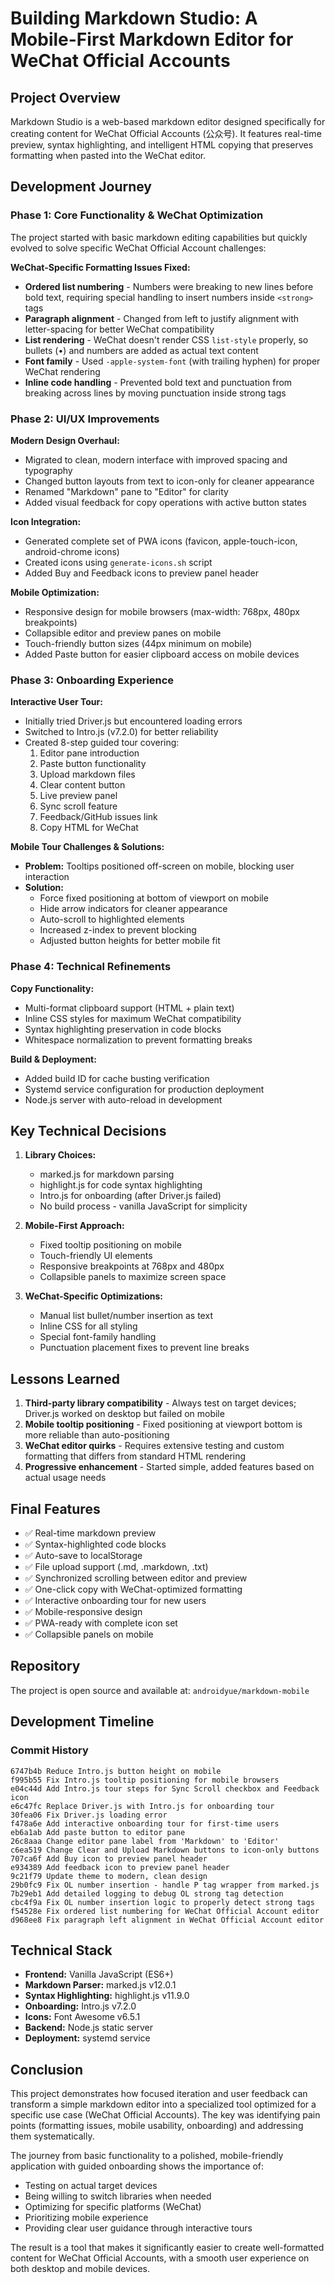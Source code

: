 # Building Markdown Studio: A Mobile-First Markdown Editor for WeChat Official Accounts

## Project Overview
Markdown Studio is a web-based markdown editor designed specifically for creating content for WeChat Official Accounts (公众号). It features real-time preview, syntax highlighting, and intelligent HTML copying that preserves formatting when pasted into the WeChat editor.

## Development Journey

### Phase 1: Core Functionality & WeChat Optimization
The project started with basic markdown editing capabilities but quickly evolved to solve specific WeChat Official Account challenges:

**WeChat-Specific Formatting Issues Fixed:**
- **Ordered list numbering** - Numbers were breaking to new lines before bold text, requiring special handling to insert numbers inside `<strong>` tags
- **Paragraph alignment** - Changed from left to justify alignment with letter-spacing for better WeChat compatibility
- **List rendering** - WeChat doesn't render CSS `list-style` properly, so bullets (•) and numbers are added as actual text content
- **Font family** - Used `-apple-system-font` (with trailing hyphen) for proper WeChat rendering
- **Inline code handling** - Prevented bold text and punctuation from breaking across lines by moving punctuation inside strong tags

### Phase 2: UI/UX Improvements
**Modern Design Overhaul:**
- Migrated to clean, modern interface with improved spacing and typography
- Changed button layouts from text to icon-only for cleaner appearance
- Renamed "Markdown" pane to "Editor" for clarity
- Added visual feedback for copy operations with active button states

**Icon Integration:**
- Generated complete set of PWA icons (favicon, apple-touch-icon, android-chrome icons)
- Created icons using `generate-icons.sh` script
- Added Buy and Feedback icons to preview panel header

**Mobile Optimization:**
- Responsive design for mobile browsers (max-width: 768px, 480px breakpoints)
- Collapsible editor and preview panes on mobile
- Touch-friendly button sizes (44px minimum on mobile)
- Added Paste button for easier clipboard access on mobile devices

### Phase 3: Onboarding Experience
**Interactive User Tour:**
- Initially tried Driver.js but encountered loading errors
- Switched to Intro.js (v7.2.0) for better reliability
- Created 8-step guided tour covering:
  1. Editor pane introduction
  2. Paste button functionality
  3. Upload markdown files
  4. Clear content button
  5. Live preview panel
  6. Sync scroll feature
  7. Feedback/GitHub issues link
  8. Copy HTML for WeChat

**Mobile Tour Challenges & Solutions:**
- **Problem:** Tooltips positioned off-screen on mobile, blocking user interaction
- **Solution:** 
  - Force fixed positioning at bottom of viewport on mobile
  - Hide arrow indicators for cleaner appearance
  - Auto-scroll to highlighted elements
  - Increased z-index to prevent blocking
  - Adjusted button heights for better mobile fit

### Phase 4: Technical Refinements

**Copy Functionality:**
- Multi-format clipboard support (HTML + plain text)
- Inline CSS styles for maximum WeChat compatibility
- Syntax highlighting preservation in code blocks
- Whitespace normalization to prevent formatting breaks

**Build & Deployment:**
- Added build ID for cache busting verification
- Systemd service configuration for production deployment
- Node.js server with auto-reload in development

## Key Technical Decisions

1. **Library Choices:**
   - marked.js for markdown parsing
   - highlight.js for code syntax highlighting
   - Intro.js for onboarding (after Driver.js failed)
   - No build process - vanilla JavaScript for simplicity

2. **Mobile-First Approach:**
   - Fixed tooltip positioning on mobile
   - Touch-friendly UI elements
   - Responsive breakpoints at 768px and 480px
   - Collapsible panels to maximize screen space

3. **WeChat-Specific Optimizations:**
   - Manual list bullet/number insertion as text
   - Inline CSS for all styling
   - Special font-family handling
   - Punctuation placement fixes to prevent line breaks

## Lessons Learned

1. **Third-party library compatibility** - Always test on target devices; Driver.js worked on desktop but failed on mobile
2. **Mobile tooltip positioning** - Fixed positioning at viewport bottom is more reliable than auto-positioning
3. **WeChat editor quirks** - Requires extensive testing and custom formatting that differs from standard HTML rendering
4. **Progressive enhancement** - Started simple, added features based on actual usage needs

## Final Features

- ✅ Real-time markdown preview
- ✅ Syntax-highlighted code blocks
- ✅ Auto-save to localStorage
- ✅ File upload support (.md, .markdown, .txt)
- ✅ Synchronized scrolling between editor and preview
- ✅ One-click copy with WeChat-optimized formatting
- ✅ Interactive onboarding tour for new users
- ✅ Mobile-responsive design
- ✅ PWA-ready with complete icon set
- ✅ Collapsible panels on mobile

## Repository
The project is open source and available at: `androidyue/markdown-mobile`

## Development Timeline

### Commit History
```
6747b4b Reduce Intro.js button height on mobile
f995b55 Fix Intro.js tooltip positioning for mobile browsers
e04c44d Add Intro.js tour steps for Sync Scroll checkbox and Feedback icon
e6c47fc Replace Driver.js with Intro.js for onboarding tour
30fea06 Fix Driver.js loading error
f478a6e Add interactive onboarding tour for first-time users
eb6a1ab Add paste button to editor pane
26c8aaa Change editor pane label from 'Markdown' to 'Editor'
c6ea519 Change Clear and Upload Markdown buttons to icon-only buttons
707ca6f Add Buy icon to preview panel header
e934389 Add feedback icon to preview panel header
9c21f79 Update theme to modern, clean design
29b0fc9 Fix OL number insertion - handle P tag wrapper from marked.js
7b29eb1 Add detailed logging to debug OL strong tag detection
cbc4f9a Fix OL number insertion logic to properly detect strong tags
f54528e Fix ordered list numbering for WeChat Official Account editor
d968ee8 Fix paragraph left alignment in WeChat Official Account editor
```

## Technical Stack

- **Frontend:** Vanilla JavaScript (ES6+)
- **Markdown Parser:** marked.js v12.0.1
- **Syntax Highlighting:** highlight.js v11.9.0
- **Onboarding:** Intro.js v7.2.0
- **Icons:** Font Awesome v6.5.1
- **Backend:** Node.js static server
- **Deployment:** systemd service

## Conclusion

This project demonstrates how focused iteration and user feedback can transform a simple markdown editor into a specialized tool optimized for a specific use case (WeChat Official Accounts). The key was identifying pain points (formatting issues, mobile usability, onboarding) and addressing them systematically.

The journey from basic functionality to a polished, mobile-friendly application with guided onboarding shows the importance of:
- Testing on actual target devices
- Being willing to switch libraries when needed
- Optimizing for specific platforms (WeChat)
- Prioritizing mobile experience
- Providing clear user guidance through interactive tours

The result is a tool that makes it significantly easier to create well-formatted content for WeChat Official Accounts, with a smooth user experience on both desktop and mobile devices.
